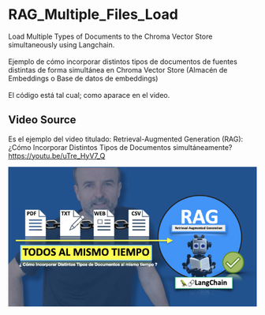 # RAG_Multiple_Files_Load
Load Multiple Types of Documents to the Chroma Vector Store simultaneously using Langchain.<br><br>
Ejemplo de cómo incorporar distintos tipos de documentos de fuentes distintas de forma simultánea en Chroma Vector Store (Almacén de Embeddings o Base de datos de embeddings)<br><br>
El código está tal cual; como aparace en el video.<br>

## Video Source
Es el ejemplo del video titulado: Retrieval-Augmented Generation (RAG):¿Cómo Incorporar Distintos Tipos de Documentos simultáneamente?
https://youtu.be/uTre_HyV7_Q <br>

 <div align="center">
   <img src="img/rag_multi_type_docs.png">
</div>
